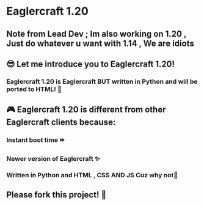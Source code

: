 # Eaglercraft 1.20
Note from Lead Dev ; Im also working on 1.20 , Just do whatever u want with 1.14 , We are idiots
-
## 😎 Let me introduce you to Eaglercraft 1.20!


### Eaglercraft 1.20 is Eaglercraft BUT written in Python and will be ported to HTML! 🔌


## 🎮 Eaglercraft 1.20 is different from other Eaglercraft clients because:


### Instant boot time ⏩
### Newer version of Eaglercraft ✨
### Written in Python and HTML , CSS AND JS Cuz why not🐍




## Please fork this project! 🍴


